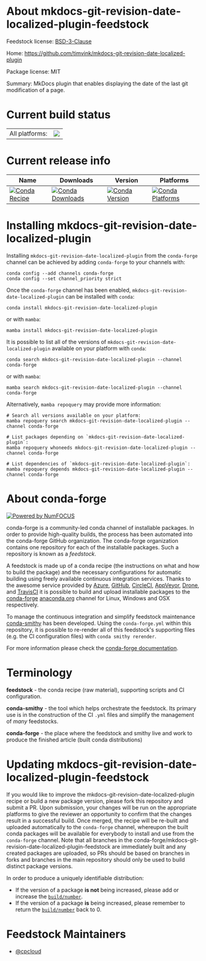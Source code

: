 About mkdocs-git-revision-date-localized-plugin-feedstock
=========================================================

Feedstock license: [BSD-3-Clause](https://github.com/conda-forge/mkdocs-git-revision-date-localized-plugin-feedstock/blob/main/LICENSE.txt)

Home: https://github.com/timvink/mkdocs-git-revision-date-localized-plugin

Package license: MIT

Summary: MkDocs plugin that enables displaying the date of the last git modification of a page.

Current build status
====================


<table><tr><td>All platforms:</td>
    <td>
      <a href="https://dev.azure.com/conda-forge/feedstock-builds/_build/latest?definitionId=16067&branchName=main">
        <img src="https://dev.azure.com/conda-forge/feedstock-builds/_apis/build/status/mkdocs-git-revision-date-localized-plugin-feedstock?branchName=main">
      </a>
    </td>
  </tr>
</table>

Current release info
====================

| Name | Downloads | Version | Platforms |
| --- | --- | --- | --- |
| [![Conda Recipe](https://img.shields.io/badge/recipe-mkdocs--git--revision--date--localized--plugin-green.svg)](https://anaconda.org/conda-forge/mkdocs-git-revision-date-localized-plugin) | [![Conda Downloads](https://img.shields.io/conda/dn/conda-forge/mkdocs-git-revision-date-localized-plugin.svg)](https://anaconda.org/conda-forge/mkdocs-git-revision-date-localized-plugin) | [![Conda Version](https://img.shields.io/conda/vn/conda-forge/mkdocs-git-revision-date-localized-plugin.svg)](https://anaconda.org/conda-forge/mkdocs-git-revision-date-localized-plugin) | [![Conda Platforms](https://img.shields.io/conda/pn/conda-forge/mkdocs-git-revision-date-localized-plugin.svg)](https://anaconda.org/conda-forge/mkdocs-git-revision-date-localized-plugin) |

Installing mkdocs-git-revision-date-localized-plugin
====================================================

Installing `mkdocs-git-revision-date-localized-plugin` from the `conda-forge` channel can be achieved by adding `conda-forge` to your channels with:

```
conda config --add channels conda-forge
conda config --set channel_priority strict
```

Once the `conda-forge` channel has been enabled, `mkdocs-git-revision-date-localized-plugin` can be installed with `conda`:

```
conda install mkdocs-git-revision-date-localized-plugin
```

or with `mamba`:

```
mamba install mkdocs-git-revision-date-localized-plugin
```

It is possible to list all of the versions of `mkdocs-git-revision-date-localized-plugin` available on your platform with `conda`:

```
conda search mkdocs-git-revision-date-localized-plugin --channel conda-forge
```

or with `mamba`:

```
mamba search mkdocs-git-revision-date-localized-plugin --channel conda-forge
```

Alternatively, `mamba repoquery` may provide more information:

```
# Search all versions available on your platform:
mamba repoquery search mkdocs-git-revision-date-localized-plugin --channel conda-forge

# List packages depending on `mkdocs-git-revision-date-localized-plugin`:
mamba repoquery whoneeds mkdocs-git-revision-date-localized-plugin --channel conda-forge

# List dependencies of `mkdocs-git-revision-date-localized-plugin`:
mamba repoquery depends mkdocs-git-revision-date-localized-plugin --channel conda-forge
```


About conda-forge
=================

[![Powered by
NumFOCUS](https://img.shields.io/badge/powered%20by-NumFOCUS-orange.svg?style=flat&colorA=E1523D&colorB=007D8A)](https://numfocus.org)

conda-forge is a community-led conda channel of installable packages.
In order to provide high-quality builds, the process has been automated into the
conda-forge GitHub organization. The conda-forge organization contains one repository
for each of the installable packages. Such a repository is known as a *feedstock*.

A feedstock is made up of a conda recipe (the instructions on what and how to build
the package) and the necessary configurations for automatic building using freely
available continuous integration services. Thanks to the awesome service provided by
[Azure](https://azure.microsoft.com/en-us/services/devops/), [GitHub](https://github.com/),
[CircleCI](https://circleci.com/), [AppVeyor](https://www.appveyor.com/),
[Drone](https://cloud.drone.io/welcome), and [TravisCI](https://travis-ci.com/)
it is possible to build and upload installable packages to the
[conda-forge](https://anaconda.org/conda-forge) [anaconda.org](https://anaconda.org/)
channel for Linux, Windows and OSX respectively.

To manage the continuous integration and simplify feedstock maintenance
[conda-smithy](https://github.com/conda-forge/conda-smithy) has been developed.
Using the ``conda-forge.yml`` within this repository, it is possible to re-render all of
this feedstock's supporting files (e.g. the CI configuration files) with ``conda smithy rerender``.

For more information please check the [conda-forge documentation](https://conda-forge.org/docs/).

Terminology
===========

**feedstock** - the conda recipe (raw material), supporting scripts and CI configuration.

**conda-smithy** - the tool which helps orchestrate the feedstock.
                   Its primary use is in the construction of the CI ``.yml`` files
                   and simplify the management of *many* feedstocks.

**conda-forge** - the place where the feedstock and smithy live and work to
                  produce the finished article (built conda distributions)


Updating mkdocs-git-revision-date-localized-plugin-feedstock
============================================================

If you would like to improve the mkdocs-git-revision-date-localized-plugin recipe or build a new
package version, please fork this repository and submit a PR. Upon submission,
your changes will be run on the appropriate platforms to give the reviewer an
opportunity to confirm that the changes result in a successful build. Once
merged, the recipe will be re-built and uploaded automatically to the
`conda-forge` channel, whereupon the built conda packages will be available for
everybody to install and use from the `conda-forge` channel.
Note that all branches in the conda-forge/mkdocs-git-revision-date-localized-plugin-feedstock are
immediately built and any created packages are uploaded, so PRs should be based
on branches in forks and branches in the main repository should only be used to
build distinct package versions.

In order to produce a uniquely identifiable distribution:
 * If the version of a package **is not** being increased, please add or increase
   the [``build/number``](https://docs.conda.io/projects/conda-build/en/latest/resources/define-metadata.html#build-number-and-string).
 * If the version of a package **is** being increased, please remember to return
   the [``build/number``](https://docs.conda.io/projects/conda-build/en/latest/resources/define-metadata.html#build-number-and-string)
   back to 0.

Feedstock Maintainers
=====================

* [@cpcloud](https://github.com/cpcloud/)

